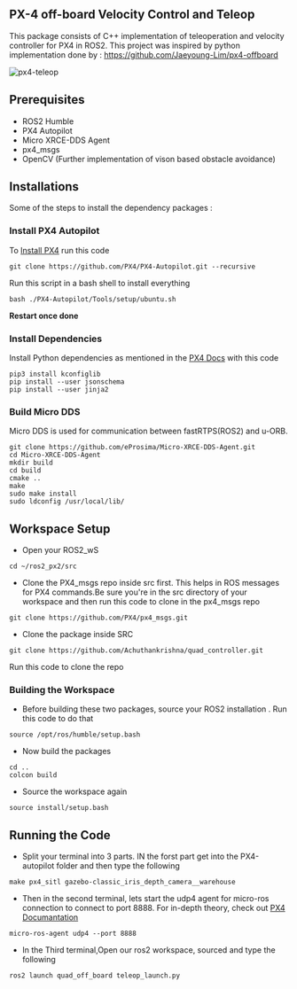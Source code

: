 ## PX-4 off-board Velocity Control and Teleop

This package consists of C++ implementation of teleoperation and velocity controller for PX4 in ROS2. This project was inspired by python implementation done by : https://github.com/Jaeyoung-Lim/px4-offboard

![px4-teleop](./img/drone_Vid_warehouse-ezgif.com-video-to-gif-converter.gif)

## Prerequisites
- ROS2 Humble
- PX4 Autopilot
- Micro XRCE-DDS Agent
- px4_msgs
- OpenCV (Further implementation of vison based obstacle avoidance)

## Installations
Some of the steps to install the dependency packages : 

### Install PX4 Autopilot
To [Install PX4](https://docs.px4.io/main/en/dev_setup/dev_env_linux_ubuntu.html#simulation-and-nuttx-pixhawk-targets) run this code 
```
git clone https://github.com/PX4/PX4-Autopilot.git --recursive
```

Run this script in a bash shell to install everything

```
bash ./PX4-Autopilot/Tools/setup/ubuntu.sh
```

**Restart once done**

### Install Dependencies

Install Python dependencies as mentioned in the [PX4 Docs](https://docs.px4.io/main/en/ros/ros2_comm.html#install-ros-2) with this code

```
pip3 install kconfiglib
pip install --user jsonschema
pip install --user jinja2
```

### Build Micro DDS
Micro DDS is used for communication between fastRTPS(ROS2) and u-ORB.
```
git clone https://github.com/eProsima/Micro-XRCE-DDS-Agent.git
cd Micro-XRCE-DDS-Agent
mkdir build
cd build
cmake ..
make
sudo make install
sudo ldconfig /usr/local/lib/
```
## Workspace Setup

- Open your ROS2_wS
```
cd ~/ros2_px2/src
```

- Clone the PX4_msgs repo inside src first. This helps in ROS messages for PX4 commands.Be sure you're in the src directory of your workspace and then run this code to clone in the px4_msgs repo

```
git clone https://github.com/PX4/px4_msgs.git
```
- Clone the package inside SRC

```
git clone https://github.com/Achuthankrishna/quad_controller.git
```

Run this code to clone the repo



### Building the Workspace

- Before building these two packages, source your ROS2 installation . Run this code to do that

```
source /opt/ros/humble/setup.bash
```
- Now build the packages

```
cd ..
colcon build
```

- Source the workspace again
```
source install/setup.bash
```

## Running the Code

- Split your terminal into 3 parts. IN the forst part get into the PX4-autopilot folder and then type the following
```
make px4_sitl gazebo-classic_iris_depth_camera__warehouse

```
- Then in the second terminal, lets start the udp4 agent for micro-ros connection to connect to port 8888. For in-depth theory, check out [PX4 Documantation](https://docs.px4.io/main/en/middleware/uxrce_dds.html)

```
micro-ros-agent udp4 --port 8888

```
- In the Third terminal,Open our ros2 workspace, sourced and type the following 
```
ros2 launch quad_off_board teleop_launch.py
```


